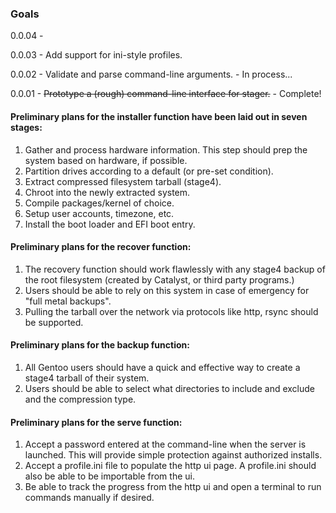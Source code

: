 
### Goals ###

0.0.04 - 

0.0.03 - Add support for ini-style profiles.

0.0.02 - Validate and parse command-line arguments. - In process...

0.0.01 - <s>Prototype a (rough) command-line interface for stager.</s> - Complete!

#### Preliminary plans for the installer function have been laid out in seven stages: ####

1. Gather and process hardware information. This step should prep the system based on hardware, if possible.
2. Partition drives according to a default (or pre-set condition).
3. Extract compressed filesystem tarball (stage4).
4. Chroot into the newly extracted system.
5. Compile packages/kernel of choice.
6. Setup user accounts, timezone, etc.
7. Install the boot loader and EFI boot entry.

#### Preliminary plans for the recover function: ####

1. The recovery function should work flawlessly with any stage4 backup of the root filesystem (created by Catalyst, or third party programs.)
2. Users should be able to rely on this system in case of emergency for "full metal backups".
3. Pulling the tarball over the network via protocols like http, rsync should be supported.

#### Preliminary plans for the backup function: ####

1. All Gentoo users should have a quick and effective way to create a stage4 tarball of their system.
2. Users should be able to select what directories to include and exclude and the compression type.

#### Preliminary plans for the serve function: ####

1. Accept a password entered at the command-line when the server is launched. This will provide simple protection against authorized installs.
2. Accept a profile.ini file to populate the http ui page. A profile.ini should also be able to be importable from the ui.
3. Be able to track the progress from the http ui and open a terminal to run commands manually if desired.